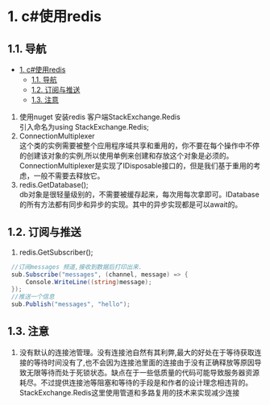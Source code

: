 # 1. c#使用redis

## 1.1. 导航

<!-- TOC -->

- [1. c#使用redis](#1-c使用redis)
    - [1.1. 导航](#11-导航)
    - [1.2. 订阅与推送](#12-订阅与推送)
    - [1.3. 注意](#13-注意)

<!-- /TOC -->

1. 使用nuget 安装redis 客户端StackExchange.Redis   
引入命名为using StackExchange.Redis;       
2. ConnectionMultiplexer    
这个类的实例需要被整个应用程序域共享和重用的，你不要在每个操作中不停的创建该对象的实例,所以使用单例来创建和存放这个对象是必须的。
ConnectionMultiplexer是实现了IDisposable接口的，但是我们基于重用的考虑，一般不需要去释放它。
3. redis.GetDatabase();     
db对象是很轻量级别的，不需要被缓存起来，每次用每次拿即可。IDatabase 的所有方法都有同步和异步的实现。其中的异步实现都是可以await的。

## 1.2. 订阅与推送

1. redis.GetSubscriber();   

```c#
 //订阅messages 频道,接收到数据后打印出来.   
 sub.Subscribe("messages", (channel, message) => {
     Console.WriteLine((string)message);   
 });   
 //推送一个信息  
 sub.Publish("messages", "hello");
```

## 1.3. 注意

1. 没有默认的连接池管理。没有连接池自然有其利弊,最大的好处在于等待获取连接的等待时间没有了,也不会因为连接池里面的连接由于没有正确释放等原因导致无限等待而处于死锁状态。缺点在于一些低质量的代码可能导致服务器资源耗尽。不过提供连接池等阻塞和等待的手段是和作者的设计理念相违背的。StackExchange.Redis这里使用管道和多路复用的技术来实现减少连接
